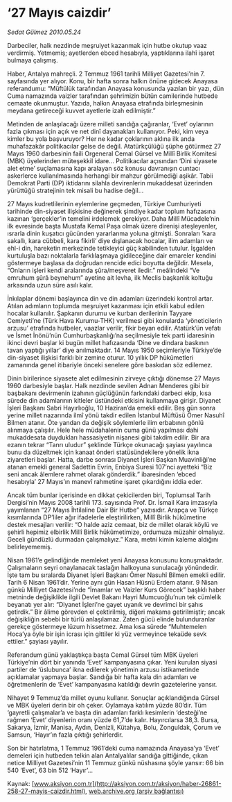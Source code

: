 # ‘27 Mayıs caizdir’

*Sedat Gülmez 2010.05.24*

<font class="agenda2NewsSpot">
 Darbeciler, halk nezdinde meşruiyet kazanmak için hutbe okutup vaaz verdirmiş. Yetmemiş; ayetlerden ebced hesabıyla,  yaptıklarına ilahî işaret bulmaya çalışmış.
</font>
<font class="newsDetail">
 <p class="MsoNormal">
  Haber, Antalya mahreçli. 2 Temmuz 1961 tarihli Milliyet Gazetesi’nin 7. sayfasında yer alıyor. Konu, bir hafta sonra halkın önüne gidecek Anayasa referandumu: “Müftülük tarafından Anayasa konusunda yazılan bir yazı, dün Cuma namazında vaizler tarafından şehrimizin bütün camilerinde hutbede cemaate okunmuştur. Yazıda, halkın Anayasa etrafında birleşmesinin meydana getireceği kuvvet ayetlerle izah edilmiştir.”
 </p>
 <p class="MsoNormal">
  Metinden de anlaşılacağı üzere milleti sandığa çağıranlar, ‘Evet’ oylarının fazla çıkması için açık ve net dinî dayanakları kullanıyor. Peki, kim veya kimler bu yola başvuruyor? Her ne kadar çoklarının aklına ilk anda muhafazakâr politikacılar gelse de değil. Atatürkçülüğü şüphe götürmez 27 Mayıs 1960 darbesinin faili Orgeneral Cemal Gürsel ve Millî Birlik Komitesi (MBK) üyelerinden müteşekkil idare… Politikacılar açısından ‘Dini siyasete alet etme’ suçlamasına kapı aralayan söz konusu davranışın cuntacı askerlerce kullanılmasında herhangi bir mahzur görülmediği aşikâr. Tabii Demokrat Parti (DP) iktidarını silahla devirenlerin mukaddesat üzerinden yürüttüğü stratejinin tek misali bu hadise değil...
 </p>
 <p class="MsoNormal">
  27 Mayıs kudretlilerinin eylemlerine geçmeden, Türkiye Cumhuriyeti tarihinde din-siyaset ilişkisine değinerek şimdiye kadar toplum hafızasına kazınan ‘gerçekler’in temelini irdelemek gerekiyor. Daha Millî Mücadele’nin ilk evresinde başta Mustafa Kemal Paşa olmak üzere direnişi ateşleyenler, ısrarla dinin kuşatıcı gücünden yararlanma yoluna gitmişti. Sonraları ‘kara sakallı, kara cübbeli, kara fikirli’ diye dışlanacak hocalar, ilim adamları ve ehl-i din, hareketin merkezinde tetikleyici güç kabilinden tutulur. İşgalden kurtuluşla bazı noktalarla farklılaşmaya gidileceğine dair emareler kendini göstermeye başlasa da doğrudan rencide edici boyutta değildir. Mesela, “Onların işleri kendi aralarında şûra/meşveret iledir.” meâlindeki “Ve emruhum şûrâ beynehum” ayetine ait levha, ilk Meclis başkanlık koltuğu arkasında uzun süre asılı kalır.
 </p>
 <p class="MsoNormal">
  İnkılaplar dönemi başlayınca din ve din adamları üzerindeki kontrol artar. Atılan adımların toplumda meşruiyet kazanması için etkili kabul edilen hocalar kullanılır. Şapkanın durumu ve kurban derilerinin Tayyare Cemiyeti’ne (Türk Hava Kurumu-THK) verilmesi gibi konularda ‘yöneticilerin arzusu’ etrafında hutbeler, vaazlar verilir, fikir beyan edilir. Atatürk’ün vefatı ve İsmet İnönü’nün Cumhurbaşkanlığı’na seçilmesiyle tek parti idaresinin ikinci devri başlar ki bugün millet hafızasında ‘Dine ve dindara baskının tavan yaptığı yıllar’ diye anılmaktadır. 14 Mayıs 1950 seçimleriyle Türkiye’de din-siyaset ilişkisi farklı bir zemine oturur. 10 yıllık DP hükûmetleri zamanında genel itibariyle önceki senelere göre baskıdan söz edilemez.
 </p>
 <p class="MsoNormal">
  Dinin birilerince siyasete alet edilmesinin zirveye çıktığı dönemse 27 Mayıs 1960 darbesiyle başlar. Halk nezdinde sevilen Adnan Menderes gibi bir başbakanı devirmenin izahının güçlüğünün farkındaki darbeci ekip, kısa sürede din adamlarının kitleler üstündeki etkisini kullanmaya girişir. Diyanet İşleri Başkanı Sabri Hayırlıoğlu, 10 Haziran’da emekli edilir. Beş gün sonra yerine millet nazarında ilmî yönü takdir edilen İstanbul Müftüsü Ömer Nasuhî Bilmen atanır. Öte yandan da değişik söylemlerle ilim erbabının gönlü alınmaya çalışılır. Hele hele müdahalenin cuma günü yapılması dahi mukaddesata duydukları hassasiyetin nişanesi gibi takdim edilir. Bir ara ezanın tekrar “Tanrı uludur” şeklinde Türkçe okunacağı şayiası yayılınca bunu da düzeltmek için kanaat önderi statüsündekilere yönelik ikna ziyaretleri başlar. Hatta, darbe sonrası Diyanet İşleri Başkan Muavinliği’ne atanan emekli general Sadettin Evrin, Enbiya Suresi 107’nci ayetteki “Biz seni ancak âlemlere rahmet olarak gönderdik.” ibaresinden ‘ebced hesabıyla’ 27 Mayıs’ın manevî rahmetine işaret çıkardığını iddia eder.
 </p>
 <p class="MsoNormal">
  Ancak tüm bunlar içerisinde en dikkat çekicilerden biri, Toplumsal Tarih Dergisi’nin Mayıs 2008 tarihli 173. sayısında Prof. Dr. İsmail Kara imzasıyla yayımlanan “27 Mayıs İhtilaline Dair Bir Hutbe” yazısıdır. Arapça ve Türkçe kısımlarında DP’liler ağır ifadelerle eleştirilirken, Millî Birlik hükûmetine destek mesajları verilir: “O halde aziz cemaat, biz de millet olarak köylü ve şehirli hepimiz elbirlik Millî Birlik hükûmetimize, ordumuza müzahir olmalıyız. Geceli gündüzlü durmadan çalışmalıyız.” Kara, metni kimin kaleme aldığını belirleyememiş.
 </p>
 <p class="MsoNormal">
  Nisan 1961’e gelindiğinde memleket yeni Anayasa konusunu konuşmaktadır. Çalışmaların seyri onaylanacak taslağın halkoyuna sunulacağı yönündedir. İşte tam bu sıralarda Diyanet İşleri Başkanı Ömer Nasuhî Bilmen emekli edilir. Tarih 6 Nisan 1961’dir. Yerine aynı gün Hasan Hüsnü Erdem atanır. 9 Nisan günkü Milliyet Gazetesi’nde “İmamlar ve Vaizler Kurs Görecek” başlıklı haber metninde değişiklikle ilgili Devlet Bakanı Hayri Mumcuoğlu’nun tek cümlelik beyanatı yer alır: “Diyanet İşleri’ne gayet uyanık ve devrimci bir şahıs getirdik.” Bir âlime görevden el çektirilmiş, diğeri makama getirilmiştir; ancak değişikliğin sebebi bir türlü anlaşılamaz. Zaten gücü elinde bulunduranlar gerekçe göstermeye lüzum hissetmez. Ama kısa sürede “Muhtemelen Hoca’ya öyle bir işin icrası için gittiler ki yüz vermeyince tekaüde sevk ettiler.” şayiası yayılır.
 </p>
 <p class="MsoNormal">
  Referandum günü yaklaştıkça başta Cemal Gürsel tüm MBK üyeleri Türkiye’nin dört bir yanında ‘Evet’ kampanyasına çıkar. Yeni kurulan siyasi partiler de ‘üslubunca’ ikna edilerek yönetimin arzusu istikametinde açıklamalar yapmaya başlar. Sandığa bir hafta kala din adamları ve öğretmenlerin de ‘Evet’ kampanyasına katıldığı devrin gazetelerine yansır.
 </p>
 <p class="MsoNormal">
  Nihayet 9 Temmuz’da millet oyunu kullanır. Sonuçlar açıklandığında Gürsel ve MBK üyeleri derin bir oh çeker. Oylamaya katılım yüzde 80’dir. Tüm ‘gayretli çalışmalar’a ve başta din adamları farklı kesimlerin ‘desteği’ne rağmen ‘Evet’ diyenlerin oranı yüzde 61,7’de kalır. Hayırcılarsa 38,3. Bursa, Sakarya, İzmir, Manisa, Aydın, Denizli, Kütahya, Bolu, Zonguldak, Çorum ve Samsun, ‘Hayır’ın fazla çıktığı şehirlerdir.
 </p>
 <p>
  <span>
   Son bir hatırlatma, 1 Temmuz 1961’deki cuma namazında Anayasa’ya ‘Evet’ demeleri için hutbeden telkin alan Antalyalılar sandığa gittiğinde, çıkan netice Milliyet Gazetesi’nin 11 Temmuz günkü nüshasına şöyle yansır: 66 bin 540 ‘Evet’, 63 bin 512 ‘Hayır’...
  </span>
 </p>
 <p class="MsoNormal">
 </p>
 <p>
 </p>
</font>

Kaynak: [www.aksiyon.com.tr](http://aksiyon.com.tr/aksiyon/haber-26861-258-27-mayis-caizdir.html), [web.archive.org (arşiv bağlantısı)](http://web.archive.org/web/20101210033245/http://aksiyon.com.tr/aksiyon/haber-26861-258-27-mayis-caizdir.html)
